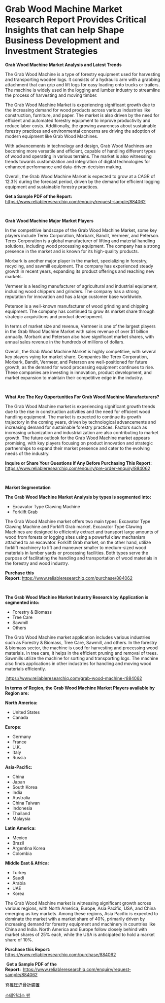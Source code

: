 <p><h1>Grab Wood Machine Market Research Report Provides Critical Insights that can help Shape Business Development and Investment Strategies</h1></p><p><strong>Grab Wood Machine Market Analysis and Latest Trends</strong></p>
<p><p>The Grab Wood Machine is a type of forestry equipment used for harvesting and transporting wooden logs. It consists of a hydraulic arm with a grabbing attachment that can grip and lift logs for easy loading onto trucks or trailers. The machine is widely used in the logging and lumber industry to streamline the process of harvesting and moving timber.</p><p>The Grab Wood Machine Market is experiencing significant growth due to the increasing demand for wood products across various industries like construction, furniture, and paper. The market is also driven by the need for efficient and automated forestry equipment to improve productivity and reduce labor costs. Additionally, the growing awareness about sustainable forestry practices and environmental concerns are driving the adoption of modern equipment like Grab Wood Machines.</p><p>With advancements in technology and design, Grab Wood Machines are becoming more versatile and efficient, capable of handling different types of wood and operating in various terrains. The market is also witnessing trends towards customization and integration of digital technologies for enhanced performance and data-driven decision making.</p><p>Overall, the Grab Wood Machine Market is expected to grow at a CAGR of 12.3% during the forecast period, driven by the demand for efficient logging equipment and sustainable forestry practices.</p></p>
<p><strong>Get a Sample PDF of the Report:&nbsp;</strong> <a href="https://www.reliableresearchiq.com/enquiry/request-sample/884062">https://www.reliableresearchiq.com/enquiry/request-sample/884062</a></p>
<p>&nbsp;</p>
<p><strong>Grab Wood Machine Major Market Players</strong></p>
<p><p>In the competitive landscape of the Grab Wood Machine Market, some key players include Terex Corporation, Morbark, Bandit, Vermeer, and Peterson. Terex Corporation is a global manufacturer of lifting and material handling solutions, including wood processing equipment. The company has a strong presence in the market and is known for its high-quality products.</p><p>Morbark is another major player in the market, specializing in forestry, recycling, and sawmill equipment. The company has experienced steady growth in recent years, expanding its product offerings and reaching new markets.</p><p>Vermeer is a leading manufacturer of agricultural and industrial equipment, including wood chippers and grinders. The company has a strong reputation for innovation and has a large customer base worldwide.</p><p>Peterson is a well-known manufacturer of wood grinding and chipping equipment. The company has continued to grow its market share through strategic acquisitions and product development.</p><p>In terms of market size and revenue, Vermeer is one of the largest players in the Grab Wood Machine Market with sales revenue of over $1 billion annually. Morbark and Peterson also have significant market shares, with annual sales revenue in the hundreds of millions of dollars.</p><p>Overall, the Grab Wood Machine Market is highly competitive, with several key players vying for market share. Companies like Terex Corporation, Morbark, Bandit, Vermeer, and Peterson are well-positioned for future growth, as the demand for wood processing equipment continues to rise. These companies are investing in innovation, product development, and market expansion to maintain their competitive edge in the industry.</p></p>
<p>&nbsp;</p>
<p><strong>What Are The Key Opportunities For Grab Wood Machine Manufacturers?</strong></p>
<p><p>The Grab Wood Machine market is experiencing significant growth trends due to the rise in construction activities and the need for efficient wood handling equipment. The market is expected to continue its growth trajectory in the coming years, driven by technological advancements and increasing demand for sustainable forestry practices. Factors such as increasing urbanization and industrialization are also contributing to market growth. The future outlook for the Grab Wood Machine market appears promising, with key players focusing on product innovation and strategic partnerships to expand their market presence and cater to the evolving needs of the industry.</p></p>
<p><strong>Inquire or Share Your Questions If Any Before Purchasing This Report:</strong> <a href="https://www.reliableresearchiq.com/enquiry/pre-order-enquiry/884062">https://www.reliableresearchiq.com/enquiry/pre-order-enquiry/884062</a></p>
<p>&nbsp;</p>
<p><strong>Market Segmentation</strong></p>
<p><strong>The Grab Wood Machine Market Analysis by types is segmented into:</strong></p>
<p><ul><li>Excavator Type Clawing Machine</li><li>Forklift Grab</li></ul></p>
<p><p>The Grab Wood Machine market offers two main types: Excavator Type Clawing Machine and Forklift Grab market. Excavator Type Clawing Machines are designed to efficiently extract and transport large amounts of wood from forests or logging sites using a powerful claw mechanism attached to an excavator. Forklift Grab market, on the other hand, utilize forklift machinery to lift and maneuver smaller to medium-sized wood materials in lumber yards or processing facilities. Both types serve the purpose of facilitating the handling and transportation of wood materials in the forestry and wood industry.</p></p>
<p><strong>Purchase this Report:&nbsp;</strong><a href="https://www.reliableresearchiq.com/purchase/884062">https://www.reliableresearchiq.com/purchase/884062</a></p>
<p>&nbsp;</p>
<p><strong>The Grab Wood Machine Market Industry Research by Application is segmented into:</strong></p>
<p><ul><li>Forestry & Biomass</li><li>Tree Care</li><li>Sawmill</li><li>Others</li></ul></p>
<p><p>The Grab Wood Machine market application includes various industries such as Forestry & Biomass, Tree Care, Sawmill, and others. In the forestry & biomass sector, the machine is used for harvesting and processing wood materials. In tree care, it helps in the efficient pruning and removal of trees. Sawmills utilize the machine for sorting and transporting logs. The machine also finds applications in other industries for handling and moving wood materials efficiently.</p></p>
<p><a href="https://www.reliableresearchiq.com/grab-wood-machine-r884062">&nbsp;https://www.reliableresearchiq.com/grab-wood-machine-r884062</a></p>
<p><strong>In terms of Region, the Grab Wood Machine Market Players available by Region are:</strong></p>
<p>
    <p> <strong> North America: </strong>
        <ul>
            <li>United States</li>
            <li>Canada</li>
        </ul>
        </p> 
    <p> <strong> Europe: </strong>
        <ul>
            <li>Germany</li>
            <li>France</li>
            <li>U.K.</li>
            <li>Italy</li>
            <li>Russia</li>
        </ul>
        </p> 
    <p> <strong> Asia-Pacific: </strong>
        <ul>
            <li>China</li>
            <li>Japan</li>
            <li>South Korea</li>
            <li>India</li>
            <li>Australia</li>
            <li>China Taiwan</li>
            <li>Indonesia</li>
            <li>Thailand</li>
            <li>Malaysia</li>
        </ul>
        </p> 
    <p> <strong> Latin America: </strong>
        <ul>
            <li>Mexico</li>
            <li>Brazil</li>
            <li>Argentina Korea</li>
            <li>Colombia</li>
        </ul>
        </p> 
    <p> <strong> Middle East & Africa: </strong>
        <ul>
            <li>Turkey</li>
            <li>Saudi</li>
            <li>Arabia</li>
            <li>UAE</li>
            <li>Korea</li>
        </ul>
    </p>
    </p>
<p><p>The Grab Wood Machine market is witnessing significant growth across various regions, with North America, Europe, Asia Pacific, USA, and China emerging as key markets. Among these regions, Asia Pacific is expected to dominate the market with a market share of 40%, primarily driven by increasing demand for forestry equipment and machinery in countries like China and India. North America and Europe follow closely behind with market shares of 25% each, while the USA is anticipated to hold a market share of 10%.</p></p>
<p><strong>Purchase this Report: </strong><a href="https://www.reliableresearchiq.com/purchase/884062">https://www.reliableresearchiq.com/purchase/884062</a></p>
<p>&nbsp;<strong>Get a Sample PDF of the Report:&nbsp;&nbsp;</strong><a href="https://www.reliableresearchiq.com/enquiry/request-sample/884062">https://www.reliableresearchiq.com/enquiry/request-sample/884062</a></p>
<p><strong></strong></p>
<p><p><a href="https://github.com/sghwr779811674/Market-Research-Report-List-3/blob/main/590850634197.md">脊椎圧迫骨折装置</a></p><p><a href="https://github.com/vdhdwjyp90142/Market-Research-Report-List-3/blob/main/180619944349.md">스테인리스 팬</a></p></p>